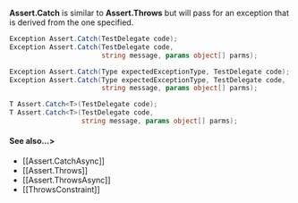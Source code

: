 **Assert.Catch** is similar to **Assert.Throws** but will pass for an exception
that is derived from the one specified.

```csharp
Exception Assert.Catch(TestDelegate code);
Exception Assert.Catch(TestDelegate code,
                       string message, params object[] parms);

Exception Assert.Catch(Type expectedExceptionType, TestDelegate code);
Exception Assert.Catch(Type expectedExceptionType, TestDelegate code,
                       string message, params object[] parms);

T Assert.Catch<T>(TestDelegate code);
T Assert.Catch<T>(TestDelegate code,
                  string message, params object[] parms);
```

#### See also...>
 * [[Assert.CatchAsync]]
 * [[Assert.Throws]]
 * [[Assert.ThrowsAsync]]
 * [[ThrowsConstraint]]
